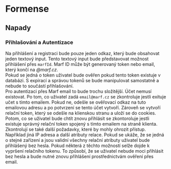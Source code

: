 # Formense

## Napady
### Přihlašování a Autentizace
Na přihlášení a registraci bude pouze jeden odkaz, který bude obsahovat jeden textový input. Tento textový input bude představovat možnost přihlášení přes `marfId`. Marf ID může být generovaný token nebo email, který končí na *@marf.cz*.  
 Pokud se jedná o token uživatel bude ověřen pokud tento token existuje v databázi. S expirací a správou tokenů se bude manipulovat samostatně a nebude to součástí přihlašování.  
  Pro autentizaci přes Marf email to bude trochu složitější. Účet nemusí existovat. Po tom, co uživatel zadá `email@marf.cz` se zkontroluje jestli exituje učet s tímto emailem. Pokud ne, odešle se ověřovací odkaz na tuto emailovou adresu a po potvrzení se tento účet vytvoří. Zároveň se vytvoří relační token, který se odešle na klienskou stranu a uloží se do cookies. Potom, co se uživatel bude chtít znovu přihlásit se zkontoroluje jestli existuje správný relační token spojený s tímto emailem na straně klienta. Zkontrolují se také další požadavky, které by mohly ohrozit přístup. Například jiná IP adresa a další atributy relace. Pokud se ukáže, že se jedná o stejné zařízení a jsou validní všechny relační atributy uživatel bude přihlášený bez hesla. Pokud některá z těchto možností selže dojde k vypršení relačního tokenu. To způsobí, že se uživatel nebude moci přihlásit bez hesla a bude nutné znovu přihlášení prostřednictvám ověření přes email.